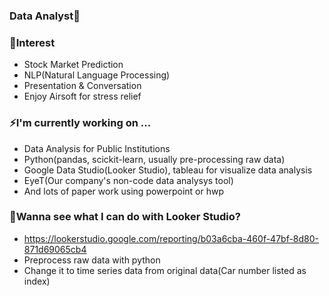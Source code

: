 ### Data Analyst🔭

### 🤔Interest
- Stock Market Prediction
- NLP(Natural Language Processing)
- Presentation & Conversation
- Enjoy Airsoft for stress relief

### ⚡I'm currently working on ...
- Data Analysis for Public Institutions
- Python(pandas, scickit-learn, usually pre-processing raw data)
- Google Data Studio(Looker Studio), tableau for visualize data analysis
- EyeT(Our company's non-code data analysys tool)
- And lots of paper work using powerpoint or hwp

### 🌱Wanna see what I can do with Looker Studio?
- https://lookerstudio.google.com/reporting/b03a6cba-460f-47bf-8d80-871d69065cb4
- Preprocess raw data with python
- Change it to time series data from original data(Car number listed as index)
